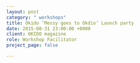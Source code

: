 ```yaml
---
layout: post
category: " workshops"
title: Okido ‘Messy goes to Okdio’ Launch party
date: 2015-08-31 23:00:00 +0000
client: OKIDO magazine
role: Workshop Facilitator
project_page: false

---
```

